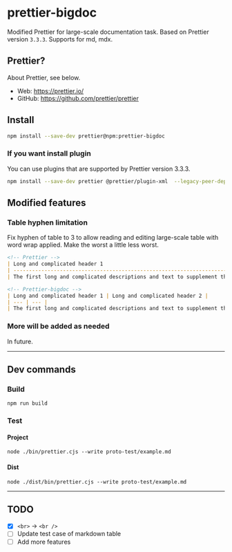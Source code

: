 # prettier-bigdoc

Modified Prettier for large-scale documentation task. Based on Prettier version `3.3.3`. Supports for md, mdx.

## Prettier?

About Prettier, see below.

- Web: https://prettier.io/
- GitHub: https://github.com/prettier/prettier

## Install

```bash
npm install --save-dev prettier@npm:prettier-bigdoc
```

### If you want install plugin

You can use plugins that are supported by Prettier version 3.3.3.

```bash
npm install --save-dev prettier @prettier/plugin-xml  --legacy-peer-deps
```

## Modified features

### Table hyphen limitation

Fix hyphen of table to 3 to allow reading and editing large-scale table with word wrap applied. Make the worst a little less worst.

```md
<!-- Prettier -->
| Long and complicated header 1                                                                                                                     | Long and complicated header 2                                                                                                                  |
| ------------------------------------------------------------------------------------------------------------------------------------------------- | ---------------------------------------------------------------------------------------------------------------------------------------------- |
| The first long and complicated descriptions and text to supplement them.<br>Less important descriptions that should be placed on the bottom line. | Second long and complicated descriptions and text to supplement them.<br>Less important descriptions that should be placed on the bottom line. |

<!-- Prettier-bigdoc -->
| Long and complicated header 1 | Long and complicated header 2 |
| --- | --- |
| The first long and complicated descriptions and text to supplement them.<br>Less important descriptions that should be placed on the bottom line. | Second long and complicated descriptions and text to supplement them.<br>Less important descriptions that should be placed on the bottom line. |
```




### More will be added as needed

In future.

---

## Dev commands

### Build

```
npm run build
```

### Test

#### Project

```
node ./bin/prettier.cjs --write proto-test/example.md
```

#### Dist

```
node ./dist/bin/prettier.cjs --write proto-test/example.md
```

---

## TODO

- [x] `<br>` -> `<br />`
- [ ] Update test case of markdown table
- [ ] Add more features
